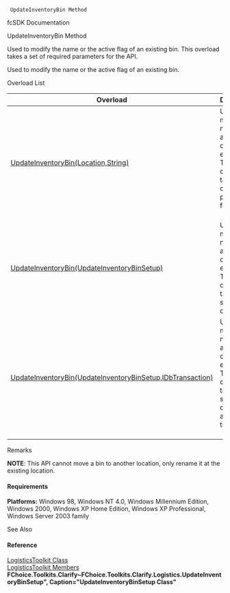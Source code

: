 ﻿     UpdateInventoryBin Method                                                   

fcSDK Documentation

UpdateInventoryBin Method

Used to modify the name or the active flag of an existing bin. This overload takes a set of required parameters for the API.

Used to modify the name or the active flag of an existing bin.

Overload List

| Overload | Description |
| --- | --- |
| [UpdateInventoryBin(Location,String)](FChoice.Toolkits.Clarify~FChoice.Toolkits.Clarify.Logistics.LogisticsToolkit~UpdateInventoryBin(Location,String).md) | Used to modify the name or the active flag of an existing bin. This overload takes a set of required parameters for the API.   |
| [UpdateInventoryBin(UpdateInventoryBinSetup)](FChoice.Toolkits.Clarify~FChoice.Toolkits.Clarify.Logistics.LogisticsToolkit~UpdateInventoryBin(UpdateInventoryBinSetup).md) | Used to modify the name or the active flag of an existing bin. This overload takes a setup object.   |
| [UpdateInventoryBin(UpdateInventoryBinSetup,IDbTransaction)](FChoice.Toolkits.Clarify~FChoice.Toolkits.Clarify.Logistics.LogisticsToolkit~UpdateInventoryBin(UpdateInventoryBinSetup,IDbTransaction).md) | Used to modify the name or the active flag of an existing bin. This overload takes a setup object and a database transaction.   |

Remarks

**NOTE**: This API cannot move a bin to another location, only rename it at the existing location.

#### Requirements

**Platforms:** Windows 98, Windows NT 4.0, Windows Millennium Edition, Windows 2000, Windows XP Home Edition, Windows XP Professional, Windows Server 2003 family

See Also

#### Reference

[LogisticsToolkit Class](FChoice.Toolkits.Clarify~FChoice.Toolkits.Clarify.Logistics.LogisticsToolkit.md)  
[LogisticsToolkit Members](FChoice.Toolkits.Clarify~FChoice.Toolkits.Clarify.Logistics.LogisticsToolkit_members.md)  
**FChoice.Toolkits.Clarify~FChoice.Toolkits.Clarify.Logistics.UpdateInventoryBinSetup", Caption="UpdateInventoryBinSetup Class"**